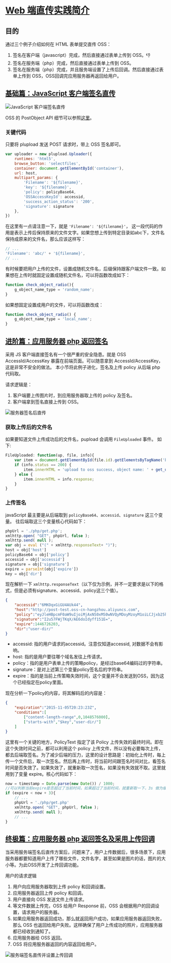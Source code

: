 # [Web 端直传实践简介](https://help.aliyun.com/document_detail/31923.html)

## 目的

通过三个例子介绍如何在 HTML 表单提交直传 OSS：

1. 签名在客户端（javascript）完成，然后直接通过表单上传到 OSS。:-1:
1. 签名在服务端（php）完成，然后直接通过表单上传到 OSS。
1. 签名在服务端（php）完成，并且服务端设置了上传后回调。然后直接通过表单上传到 OSS，OSS回调完应用服务器再返回给用户。

## [基础篇：JavaScript 客户端签名直传](https://help.aliyun.com/document_detail/31925.html)

![JavaScript 客户端签名直传](https://docs-aliyun.cn-hangzhou.oss.aliyun-inc.com/internal/oss/0.0.4/assets/image/practice-post-callback-2.png)

OSS 的 PostObject API 细节可以参照[这里](postobject.md)。

### 关键代码

只要将 plupload 发送 POST 请求时，带上 OSS 签名即可。

```javascript
var uploader = new plupload.Uploader({
    runtimes: 'html5',
    browse_button: 'selectfiles',
    container: document.getElementById('container'),
    url: host,
    multipart_params: {
        'Filename': '${filename}',
        'key': '${filename}',
        'policy': policyBase64,
        'OSSAccessKeyId': accessid,
        'success_action_status': '200',
        'signature': signature
    },
})
```

在这里有一点请注意一下，就是 `'Filename': '${filename}'`， 这一段代码的作用是表示上传后保持原来的文件文字。如果您想上传到特定目录如abc下，文件名保持成原来的文件名，那么应该这样写：

```javascript
// ...
'Filename': 'abc/' + '${filename}',
// ...
```

有时候要把用户上传的文件，设置成随机文件名，后缀保持跟客户端文件一致。如果想在上传时就固定设置成随机文件名，可以将函数改成如下：

```javascript
function check_object_radio(){
    g_object_name_type = 'random_name';
}
```

如果想固定设置成用户的文件，可以将函数改成：

```javascript
function check_object_radio() {
    g_object_name_type = 'local_name';
}
```

## [进阶篇：应用服务器 php 返回签名](https://help.aliyun.com/document_detail/31926.html)

采用 JS 客户端直接签名有一个很严重的安全隐患。就是 OSS AccessId/AccessKey 暴露在前端页面。可以随意拿到 AccessId/AccessKey，这是非常不安全的做法。 本小节将此例子进化，签名及上传 policy 从后端 php 代码取。

请求逻辑是：

1. 客户端要上传图片时，到应用服务器取上传的 policy 及签名。
1. 客户端拿到签名直接上传到 OSS。

![服务器签名后直传](https://docs-aliyun.cn-hangzhou.oss.aliyun-inc.com/internal/oss/0.0.4/assets/image/practice-post-callback-5.png)

### 获取上传后的文件名

如果要知道文件上传成功后的文件名，pupload 会调用 `FileUploaded` 事件。 如下:

```javascript
FileUploaded: function(up, file, info){
    var item = document.getElementById(file.id).getElementsByTagName('b')[0];
    if (info.status == 200) {
        item.innerHTML = 'upload to oss success, object name: ' + get_uploaded_object_name(file.name);
    } else {
        item.innerHTML = info.response;
    }
}
```

### 上传签名

javaScript 最主要是从后端取到 `policyBase64`、`accessid`、`signature` 这三个变量。 往后端取这三个变量核心代码如下：

```javascript
phpUrl = './php/get.php';
xmlhttp.open( "GET", phpUrl, false );
xmlhttp.send( null );
var obj = eval ("(" + xmlhttp.responseText+ ")");
host = obj['host']
policyBase64 = obj['policy']
accessid = obj['accessid']
signature = obj['signature']
expire = parseInt(obj['expire'])
key = obj['dir']
```

现在解析一下 `xmlhttp.responseText`（以下仅为示例，并不一定要求是以下的格式，但是必须有signature、accessid、policy这三个值）。

```json
{
    "accessid":"6MKOqxGiGU4AUk44",
    "host":"http://post-test.oss-cn-hangzhou.aliyuncs.com",
    "policy":"eyJleHBpcmF0aW9uIjoiMjAxNS0xMS0wNVQyMDoyMzoyM1oiLCJjxb25kaXRpb25zIjpbWyJjcb250ZW50LWxlbmd0aC1yYW5nZSIsMCwxMDQ4NTc2MDAwXSxbInN0YXJ0cy13aXRoIiwiJGtleSIsInVzZXItZGlyXC8iXV19",
    "signature":"I2u57FWjTKqX/AE6doIdyff151E=",
    "expire":1446726203,
    "dir":"user-dir/"
}
```

* accessid: 指的用户请求的accessid。注意仅知道accessid, 对数据不会有影响。
* host: 指的是用户要往哪个域名发往上传请求。
* policy：指的是用户表单上传的策略policy，是经过base64编码过的字符串。
* signature：是对上述第三个变量policy签名后的字符串。
* expire：指的是当前上传策略失效时间，这个变量并不会发送到OSS，因为这个已经指定在policy里面。

现在分析一下policy的内容，将其解码后的内容是：

```json
{
    "expiration":"2015-11-05T20:23:23Z",
    "conditions":[
        ["content-length-range",0,1048576000],
        ["starts-with","$key","user-dir/"]
    ]
}
```

这里有一个关键的地方，PolicyText 指定了该 Policy 上传失效的最终时间。即在这个失效时间之前，都可以利用这个 policy 上传文件，所以没有必要每次上传，都去后端取签名。为了减少后端的压力，这里的设计思路是：初始化上传时，每上传一个文件后，取一次签名。然后再上传时，将当前时间跟签名时间对比，看签名时间是否失效了。如果失效了，就重新取一次签名，如果没有失效就不取。这里就用到了变量 expire。核心代码如下：

```javascript
now = timestamp = Date.parse(new Date()) / 1000;
//可以判断当前expire是否超过了当前时间，如果超过了当前时间，就重新取一下，3s 做为缓冲[/color]
if (expire < now + 3){
    // ...
    phpUrl = './php/get.php'
    xmlhttp.open( "GET", phpUrl, false );
    xmlhttp.send( null );
    // ...
}
```

## [终极篇：应用服务器 php 返回签名及采用上传回调](https://help.aliyun.com/document_detail/31927.html)

当采用服务端签名后直传方案后，问题来了，用户上传数据后，很多场景下，应用服务器都要知道用户上传了哪些文件，文件名字，甚至如果是图片的话，图片的大小等。为此OSS开发了上传回调功能。

用户的请求逻辑

1. 用户向应用服务器取到上传 policy 和回调设置。
2. 应用服务器返回上传 policy 和回调。
3. 用户直接向 OSS 发送文件上传请求。
4. 等文件数据上传完，OSS 给用户 Response 前，OSS 会根据用户的回调设置，请求用户的服务器。
5. 如果应用服务器返回成功，那么就返回用户成功，如果应用服务器返回失败，那么 OSS 也返回给用户失败。这样确保了用户上传成功的照片，应用服务器都已经收到通知了。
6. 应用服务器给 OSS 返回。
7. OSS 将应用服务器返回的内容返回给用户。

![服务端签名直传并设置上传回调](https://docs-aliyun.cn-hangzhou.oss.aliyun-inc.com/internal/oss/0.0.4/assets/image/practice-post-callback-7.png)